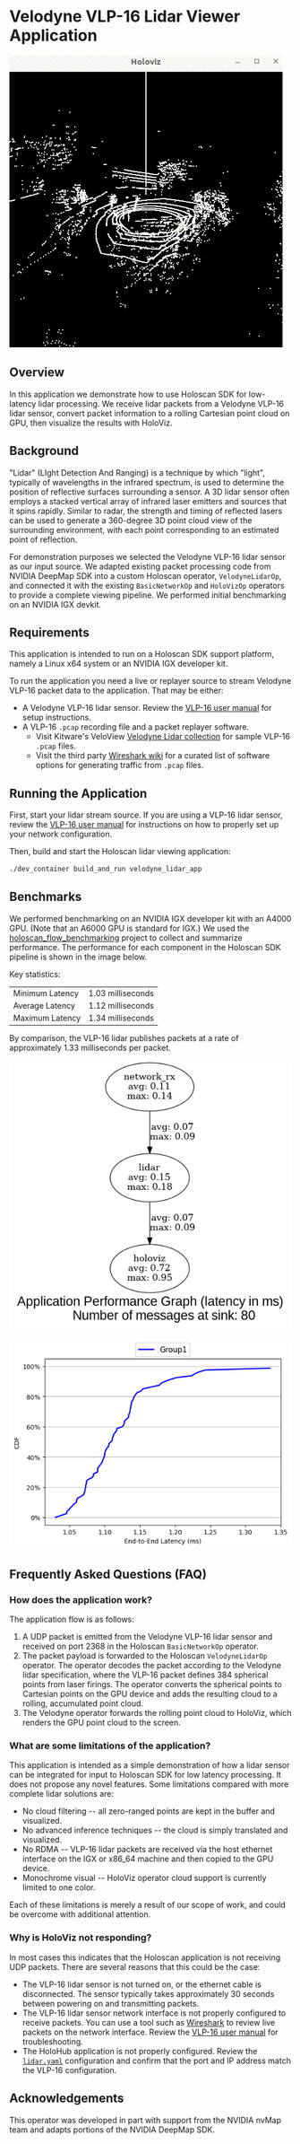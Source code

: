# Velodyne VLP-16 Lidar Viewer Application

![HoloViz Visual of Highway Sample Lidar Data](./doc/VLP10HzMontereyHighway.gif)

## Overview

In this application we demonstrate how to use Holoscan SDK for low-latency lidar processing.
We receive lidar packets from a Velodyne VLP-16 lidar sensor, convert packet information to
a rolling Cartesian point cloud on GPU, then visualize the results with HoloViz.

## Background

"Lidar" (LIght Detection And Ranging) is a technique by which "light", typically of
wavelengths in the infrared spectrum, is used to determine the position of reflective
surfaces surrounding a sensor. A 3D lidar sensor often employs a stacked vertical array of
infrared laser emitters and sources that it spins rapidly. Similar to radar, the strength and
timing of reflected lasers can be used to generate a 360-degree 3D point cloud view of the surrounding
environment, with each point corresponding to an estimated point of reflection.

For demonstration purposes we selected the Velodyne VLP-16 lidar sensor as our input source.
We adapted existing packet processing code from NVIDIA DeepMap SDK into a custom Holoscan operator,
`VelodyneLidarOp`, and connected it with the existing `BasicNetworkOp` and `HoloVizOp` operators
to provide a complete viewing pipeline. We performed initial benchmarking on an NVIDIA IGX devkit.

## Requirements

This application is intended to run on a Holoscan SDK support platform, namely a Linux x64
system or an NVIDIA IGX developer kit.

To run the application you need a live or replayer source to stream Velodyne VLP-16 packet
data to the application. That may be either:
- A Velodyne VLP-16 lidar sensor. Review the [VLP-16 user manual](https://velodynelidar.com/wp-content/uploads/2019/12/63-9243-Rev-E-VLP-16-User-Manual.pdf) for setup instructions.
- A VLP-16 `.pcap` recording file and a packet replayer software.
  - Visit Kitware's VeloView [Velodyne Lidar collection](https://www.paraview.org/veloview/#download) for sample VLP-16 `.pcap` files.
  - Visit the third party [Wireshark wiki](https://gitlab.com/wireshark/wireshark/-/wikis/Tools#traffic-generators) for a curated list of software options for generating traffic from `.pcap` files.

## Running the Application

First, start your lidar stream source. If you are using a VLP-16 lidar sensor, review the [VLP-16
user manual](https://velodynelidar.com/wp-content/uploads/2019/12/63-9243-Rev-E-VLP-16-User-Manual.pdf) for instructions on how to properly set up your network configuration.

Then, build and start the Holoscan lidar viewing application:

```sh
./dev_container build_and_run velodyne_lidar_app
```

## Benchmarks

We performed benchmarking on an NVIDIA IGX developer kit with an A4000 GPU. (Note that an A6000 GPU is standard for IGX.) We used the [holoscan_flow_benchmarking](../../benchmarks/holoscan_flow_benchmarking/) project to collect and summarize performance. The performance for each component in the Holoscan SDK pipeline is shown in the image below.

Key statistics:

| | |
| - | - |
| Minimum Latency | 1.03 milliseconds |
| Average Latency | 1.12 milliseconds |
| Maximum Latency | 1.34 milliseconds |

By comparison, the VLP-16 lidar publishes packets at a rate of approximately 1.33 milliseconds per packet.

![Latency Flow Diagram](./doc/latency.png)

![Cumulative Density Function](./doc/cdf.png)

## Frequently Asked Questions (FAQ)

### How does the application work?

The application flow is as follows:

1. A UDP packet is emitted from the Velodyne VLP-16 lidar sensor and received on port 2368 in the Holoscan `BasicNetworkOp` operator.
2. The packet payload is forwarded to the Holoscan `VelodyneLidarOp` operator. The operator decodes the packet
according to the Velodyne lidar specification, where the VLP-16 packet defines 384 spherical points from laser firings. The operator converts the spherical points to Cartesian points on the GPU device and adds the resulting cloud to a rolling, accumulated point cloud.
3. The Velodyne operator forwards the rolling point cloud to HoloViz, which renders the GPU point cloud to the screen.

### What are some limitations of the application?

This application is intended as a simple demonstration of how a lidar sensor can be integrated for input to Holoscan SDK for low latency processing. It does not propose any novel features. Some limitations compared with more complete lidar solutions are:
- No cloud filtering -- all zero-ranged points are kept in the buffer and visualized.
- No advanced inference techniques -- the cloud is simply translated and visualized.
- No RDMA -- VLP-16 lidar packets are received via the host ethernet interface on the IGX or x86_64 machine and then copied to the GPU device.
- Monochrome visual -- HoloViz operator cloud support is currently limited to one color.

Each of these limitations is merely a result of our scope of work, and could be overcome with additional attention.

### Why is HoloViz not responding?

In most cases this indicates that the Holoscan application is not receiving UDP packets.
There are several reasons that this could be the case:
- The VLP-16 lidar sensor is not turned on, or the ethernet cable is disconnected.
  The sensor typically takes approximately 30 seconds between powering on and transmitting packets.
- The VLP-16 lidar sensor network interface is not properly configured to receive packets. You can use a tool
  such as [Wireshark](https://www.wireshark.org/) to review live packets on the network interface. Review the [VLP-16
  user manual](https://velodynelidar.com/wp-content/uploads/2019/12/63-9243-Rev-E-VLP-16-User-Manual.pdf) for troubleshooting.
- The HoloHub application is not properly configured. Review the [`lidar.yaml`](cpp/lidar.yaml) configuration
  and confirm that the port and IP address match the VLP-16 configuration.

## Acknowledgements

This operator was developed in part with support from the NVIDIA nvMap team and adapts portions
of the NVIDIA DeepMap SDK.
